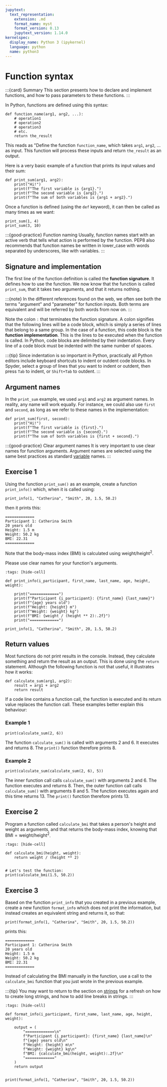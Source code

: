 ```yaml
---
jupytext:
  text_representation:
    extension: .md
    format_name: myst
    format_version: 0.13
    jupytext_version: 1.14.0
kernelspec:
  display_name: Python 3 (ipykernel)
  language: python
  name: python3
---
```


# Function syntax

:::{card} Summary
This section presents how to declare and implement functions, and how to pass parameters to these functions.
:::

In Python, functions are defined using this syntax:

```
def function_name(arg1, arg2, ...):
    # operation1
    # operation2
    # operation3
    # etc.
    return the_result
```

This reads as "Define the function `function_name`, which takes `arg1`, `arg2`, ... as input. This function will process these inputs and return `the_result` as an output.

Here is a very basic example of a function that prints its input values and their sum:

```{code-cell}
def print_sum(arg1, arg2):
    print("Hi!")
    print(f"The first variable is {arg1}.")
    print(f"The second variable is {arg2}.")
    print(f"The sum of both variables is {arg1 + arg2}.")
```

Once a function is defined (using the `def` keyword), it can then be called as many times as we want:

```{code-cell}
print_sum(1, 4)
print_sum(3, 10)
```

:::{good-practice} Function naming
Usually, function names start with an active verb that tells what action is performed by the function. PEP8 also recommends that function names be written in lower_case with words separated by underscores, like with variables.
:::

## Signature and implementation

The first line of the function definition is called the **function signature**. It defines how to use the function. We now know that the function is called `print_sum`, that it takes two arguments, and that it returns nothing.

:::{note}
In the different references found on the web, we often see both the terms "argument" and "parameter" for function inputs. Both terms are equivalent and will be referred by both words from now on.
:::

Note the colon `:` that terminates the function signature. A colon signifies that the following lines will be a code block, which is simply a series of lines that belong to a same group. In the case of a function, this code block is the **function implementation**. This is the lines to be executed when the function is called. In Python, code blocks are delimited by their indentation. Every line of a code block must be indented with the same number of spaces.

:::{tip}
Since indentation is so important in Python, practically all Python editors include keyboard shortcuts to indent or outdent code blocks. In Spyder, select a group of lines that you want to indent or outdent, then press `Tab` to indent, or `Shift+Tab` to outdent.
:::

## Argument names

In the `print_sum` example, we used `arg1` and `arg2` as argument names. In reality, any name will work equally. For instance, we could also use `first` and `second`, as long as we refer to these names in the implementation:

```{code-cell}
def print_sum(first, second):
    print("Hi!")
    print(f"The first variable is {first}.")
    print(f"The second variable is {second}.")
    print(f"The sum of both variables is {first + second}.")
```

:::{good-practice} Clear argument names
It is very important to use clear names for function arguments. Argument names are selected using the same best practices as standard [variable](python_arithmetics_and_variables.md) names.
:::

## Exercise 1

Using the function `print_sum()` as an example, create a function `print_info()` which, when it is called using:

```
print_info(1, "Catherina", "Smith", 20, 1.5, 50.2)
```
    
then it prints this:

    =============
    Participant 1: Catherina Smith
    20 years old
    Height: 1.5 m
    Weight: 50.2 kg
    BMI: 22.31
    =============
    
Note that the body-mass index (BMI) is calculated using $\text{weight}/\text{height}^2$.

Please use clear names for your function's arguments.

```{code-cell}
:tags: [hide-cell]

def print_info(i_participant, first_name, last_name, age, height, weight):

    print("=============")
    print(f"Participant {i_participant}: {first_name} {last_name}")
    print(f"{age} years old")
    print(f"Height: {height} m")
    print(f"Weight: {weight} kg")
    print(f"BMI: {weight / (height ** 2):.2f}")
    print("=============")

print_info(1, "Catherina", "Smith", 20, 1.5, 50.2)
```


## Return values

Most functions do not print results in the console. Instead, they calculate something and return the result as an output. This is done using the `return` statement. Although the following function is not that useful, it illustrates how it works:

```{code-cell}
def calculate_sum(arg1, arg2):
    result = arg1 + arg2
    return result
```

If a code line contains a function call, the function is executed and its return value replaces the function call. These examples better explain this behaviour:

### Example 1

```{code-cell}
print(calculate_sum(2, 6))
```

The function `calculate_sum()` is called with arguments 2 and 6. It executes and returns 8. The `print()` function therefore prints 8.

### Example 2

```{code-cell}
print(calculate_sum(calculate_sum(2, 6), 5))
```

The inner function call calls `calculate_sum()` with arguments 2 and 6. The function executes and returns 8. Then, the outer function call calls `calculate_sum()` with arguments 8 and 5. The function executes again and this time returns 13. The `print()` function therefore prints 13.


## Exercise 2

Program a function called `calculate_bmi` that takes a person's height and weight as arguments, and that returns the body-mass index, knowing that $\text{BMI} = \text{weight}/\text{height}^2$.

```{code-cell}
:tags: [hide-cell]

def calculate_bmi(height, weight):
    return weight / (height ** 2)


# Let's test the function:
print(calculate_bmi(1.5, 50.2))
```


## Exercise 3

Based on the function `print_info` that you created in a previous example, create a new function `format_info` which does not print the information, but instead creates an equivalent string and returns it, so that:

```
print(format_info(1, "Catherina", "Smith", 20, 1.5, 50.2))
```
    
prints this:

    =============
    Participant 1: Catherina Smith
    20 years old
    Height: 1.5 m
    Weight: 50.2 kg
    BMI: 22.31
    =============

Instead of calculating the BMI manually in the function, use a call to the `calculate_bmi` function that you just wrote in the previous example.

:::{tip}
You may want to return to the section on [strings](python_strings.md) for a refresh on how to create long strings, and how to add line breaks in strings.
:::

```{code-cell}
:tags: [hide-cell]

def format_info(i_participant, first_name, last_name, age, height, weight):

    output = (
        "=============\n"
        f"Participant {i_participant}: {first_name} {last_name}\n"
        f"{age} years old\n"
        f"Height: {height} m\n"
        f"Weight: {weight} kg\n"
        f"BMI: {calculate_bmi(height, weight):.2f}\n"
        "============="
    )
    return output


print(format_info(1, "Catherina", "Smith", 20, 1.5, 50.2))

```
